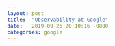 ```yaml
---
layout: post
title:  "Observability at Google"
date:   2019-09-26 20:10:16 -0800
categories: google
---
```


[Case study video @ O'Rielly]: https://learning.oreilly.com/case-studies/microservices/observability-at-google/9781491991336-video325381/
